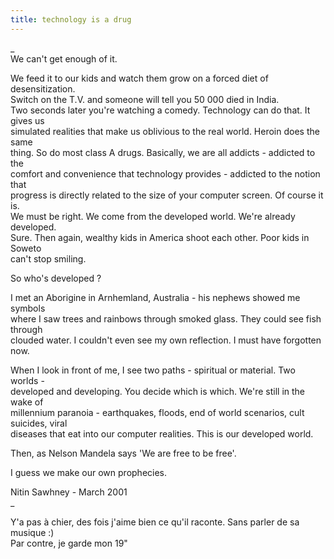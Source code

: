 ```yaml
---
title: technology is a drug
---
```


_  
We can't get enough of it.

We feed it to our kids and watch them grow on a forced diet of
desensitization.  
Switch on the T.V. and someone will tell you 50 000 died in India.  
Two seconds later you're watching a comedy. Technology can do that. It gives
us  
simulated realities that make us oblivious to the real world. Heroin does the
same  
thing. So do most class A drugs. Basically, we are all addicts - addicted to
the  
comfort and convenience that technology provides - addicted to the notion that  
progress is directly related to the size of your computer screen. Of course it
is.  
We must be right. We come from the developed world. We're already developed.  
Sure. Then again, wealthy kids in America shoot each other. Poor kids in
Soweto  
can't stop smiling.

So who's developed ?

I met an Aborigine in Arnhemland, Australia - his nephews showed me symbols  
where I saw trees and rainbows through smoked glass. They could see fish
through  
clouded water. I couldn't even see my own reflection. I must have forgotten
now.

When I look in front of me, I see two paths - spiritual or material. Two
worlds -  
developed and developing. You decide which is which. We're still in the wake
of  
millennium paranoia - earthquakes, floods, end of world scenarios, cult
suicides, viral  
diseases that eat into our computer realities. This is our developed world.

Then, as Nelson Mandela says 'We are free to be free'.

I guess we make our own prophecies.

Nitin Sawhney - March 2001  
_

Y'a pas à chier, des fois j'aime bien ce qu'il raconte. Sans parler de sa
musique :)  
Par contre, je garde mon 19"


